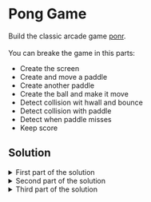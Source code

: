 # Pong Game
 Build the classic arcade game [ponr](https://de.wikipedia.org/wiki/Pong).
 <br>
 <br>
 You can breake the game in this parts:<br>
 - Create the screen
 - Create and move a paddle
 - Create another paddle
 - Create the ball and make it move
 - Detect collision wit hwall and bounce
 - Detect collision with paddle
 - Detect when paddle misses
 - Keep score
 
## Solution
  
<details>
 <summary>First part of the solution</summary>
  
<br>
  
This is the `main.py` file:

```python
from turtle import Screen, Turtle

# -------------------------------------------- #
# Create the screen
# -------------------------------------------- #
screen = Screen()
screen.bgcolor("black")
screen.setup(width=800, height=600)
screen.title("Pong Game")
# -------------------------------------------- #
# Create and move a paddle
# -------------------------------------------- #
paddle = Turtle(shape="square")
# Standard size of turtle is 20x20, We want to get a 20x100 size (we will stretch 20 by 5)
paddle.shapesize(stretch_wid=5, stretch_len=1)
paddle.color("white")
paddle.penup()
paddle.goto(x=350, y=0)


# Now I create the movement of the paddle
def go_up():
    new_y = paddle.ycor() + 20
    paddle.goto(paddle.xcor(), new_y)


def go_down():
    new_y = paddle.ycor() - 20
    paddle.goto(paddle.xcor(), new_y)


screen.listen()
screen.onkey(go_up, "Up")
screen.onkey(go_down, "Down")

screen.exitonclick()

```
  
</details>

<details>
 <summary>Second part of the solution</summary>

<br>
In this part we will remove the paddle positioning animation! 
<br>
<br>  
This is the `main.py` file:

```python
from turtle import Screen, Turtle

# -------------------------------------------- #
# Create the screen
# -------------------------------------------- #
screen = Screen()
screen.bgcolor("black")
screen.setup(width=800, height=600)
screen.title("Pong Game")
# Using tracer to "hidde" the paddle animation
# I f we turn of the tracer we have tp update the screen manually by refreshing it any time
screen.tracer(0)
# -------------------------------------------- #
# Create and move a paddle
# -------------------------------------------- #
paddle = Turtle(shape="square")
# Standard size of turtle is 20x20, We want to get a 20x100 size (we will stretch 20 by 5)
paddle.shapesize(stretch_wid=5, stretch_len=1)
paddle.color("white")
paddle.penup()
paddle.goto(x=350, y=0)


# Now I create the movement of the paddle
def go_up():
    new_y = paddle.ycor() + 20
    paddle.goto(paddle.xcor(), new_y)


def go_down():
    new_y = paddle.ycor() - 20
    paddle.goto(paddle.xcor(), new_y)


screen.listen()
screen.onkey(go_up, "Up")
screen.onkey(go_down, "Down")

game_is_on = True
while game_is_on:
    # Update the screen manually
    screen.update()

screen.exitonclick()

```
  
</details>

<details>
 <summary>Third part of the solution</summary>

<br>
In this part we will move our paddle in its own class! Then we can create a right and left paddle by using this class!
<br>
<br>  
This is the `main.py` file:

```python

```
 
<br>  
This is the `paddle.py` file:

```python

```
  
</details>
